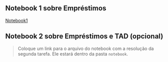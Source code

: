 ## Notebook 1 sobre Empréstimos

[Notebook1](https://github.com/lariokabayashi/MC322/blob/main/lab01/notebook/Empresimo01.ipynb)


## Notebook 2 sobre Empréstimos e TAD (opcional)

> Coloque um link para o arquivo do notebook com a resolução da segunda tarefa. Ele estará dentro da pasta `notebook`.
